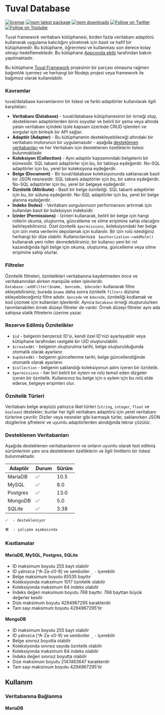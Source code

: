 # Tuval Database

[![license](https://img.shields.io/badge/license-MIT-blue.svg)](https://github.com/tuvalframework/database/blob/main/LICENSE)
[![npm latest package](https://img.shields.io/npm/v/@tuval/database/latest.svg)](https://www.npmjs.com/package/@tuval/database)
[![npm downloads](https://img.shields.io/npm/dm/@tuval/database.svg)](https://www.npmjs.com/package/@tuval/database)
[![Follow on Twitter](https://img.shields.io/twitter/follow/tuvalframework.svg?label=follow+tuvalframework)](https://twitter.com/tuvalframework)
[![Follow on Youtube](https://img.shields.io/youtube/channel/views/UCIvOMAYBuLllvPIJp0o-opQ?style=social)](https://www.youtube.com/channel/UCIvOMAYBuLllvPIJp0o-opQ)

Tuval framework veritabanı kütüphanesi, birden fazla veritabanı adaptörü kullanarak uygulama kalıcılığını yönetmek için basit ve hafif bir kütüphanedir. Bu kütüphane, öğrenmesi ve kullanması son derece kolay olmayı hedeflemektedir. Bu kütüphane [Appconda ekibi](https://appconda.io) tarafından bakım yapılmaktadır.

Bu kütüphane [Tuval Framework](https://github.com/tuvalframework) projesinin bir parçası olmasına rağmen bağımlılık içermez ve herhangi bir Nodejs projesi veya framework ile bağımsız olarak kullanılabilir.

### Kavramlar

tuval/database kavramlarının bir listesi ve farklı adaptörler kullanılarak ilgili karşılıkları:

- **Veritabanı (Database)** - tuval/database kütüphanesinin bir örneği olup, desteklenen adaptörlerden birini soyutlar ve belirli bir şema veya altında yatan veritabanı içindeki izole kapsam üzerinde CRUD işlemleri ve sorgular için birleşik bir API sağlar.
- **Adaptör (Adapter)** - Bu kütüphanenin destekleyebileceği altındaki bir veritabanı motorunun bir uygulamasıdır - aşağıda [desteklenen veritabanları](#supported-databases) ve her Veritabanı için desteklenen özelliklerin listesi bulunmaktadır.
- **Koleksiyon (Collection)** - Aynı adaptör kapsamındaki belgelerin bir kümesidir. SQL tabanlı adaptörler için bu, bir tabloya eşdeğerdir. No-SQL adaptörler için bu, yerel bir koleksiyona eşdeğerdir.
- **Belge (Document)** - Bir tuval/database koleksiyonunda saklanacak basit bir JSON nesnesidir. SQL tabanlı adaptörler için bu, bir satıra eşdeğerdir. No-SQL adaptörler için bu, yerel bir belgeye eşdeğerdir.
- **Öznitelik (Attribute)** - Basit bir belge özniteliği. SQL tabanlı adaptörler için bu, bir sütuna eşdeğerdir. No-SQL adaptörler için bu, yerel bir belge alanına eşdeğerdir.
- **İndeks (Index)** - Veritabanı sorgularınızın performansını artırmak için kullanılan basit bir koleksiyon indeksidir.
- **İzinler (Permissions)** - İzinleri kullanarak, belirli bir belge için hangi rollerin okuma, oluşturma, güncelleme ve silme erişimine sahip olacağını belirleyebilirsiniz. Özel öznitelik `$permissions`, koleksiyondaki her belge için izin meta verilerini depolamak için kullanılır. Bir izin rolü istediğiniz herhangi bir dize olabilir. Kullanıcılarınıza ` $authorization->addRole()` kullanarak yeni roller devredebilirsiniz; bir kullanıcı yeni bir rol kazandığında ilgili belge için okuma, oluşturma, güncelleme veya silme erişimine sahip olurlar.

### Filtreler

Öznitelik filtreleri, öznitelikleri veritabanına kaydetmeden önce ve veritabanından alırken manipüle eden işlevlerdir. `Database::addFilter($name, $encode, $decode)` kullanarak filtre ekleyebilirsiniz; burada `$name` daha sonra öznitelik `filters` dizisine ekleyebileceğimiz filtre adıdır. `$encode` ve `$decode`, özniteliği kodlamak ve kod çözmek için kullanılan işlevlerdir. Ayrıca `Database` örneği oluşturulurken tanımlanabilen örnek düzeyi filtreler de vardır. Örnek düzeyi filtreler aynı ada sahipsa statik filtrelerin üzerine yazar.

### Rezerve Edilmiş Öznitelikler

- `$id` - belgenin benzersiz ID'si, kendi özel ID'nizi ayarlayabilir veya kütüphane tarafından rastgele bir UID oluşturulabilir.
- `$createdAt` - belgenin oluşturulma tarihi, belge oluşturulduğunda otomatik olarak ayarlanır.
- `$updatedAt` - belgenin güncellenme tarihi, belge güncellendiğinde otomatik olarak ayarlanır.
- `$collection` - belgenin saklandığı koleksiyonun adını içeren bir öznitelik.
- `$permissions` - her biri belirli bir eylem ve rolü temsil eden dizgeler içeren bir öznitelik. Kullanıcınız bu belge için o eylem için bu rolü elde ederse, belgeye erişimleri olur.

### Öznitelik Türleri

Veritabanı belge arayüzü yalnızca ilkel türleri (`string`, `integer`, `float` ve `boolean`) destekler; bunlar her ilgili veritabanı adaptörü için yerel veritabanı türlerine çevrilir. Diziler veya nesneler gibi karmaşık türler, saklanırken JSON dizgilerine şifrelenir ve uyumlu adaptörlerden alındığında tekrar çözülür.

### Desteklenen Veritabanları

Aşağıda desteklenen veritabanlarının ve onların uyumlu olarak test edilmiş sürümlerinin yanı sıra desteklenen özelliklerin ve ilgili limitlerin bir listesi bulunmaktadır.

| Adaptör | Durum | Sürüm |
|---------|---------|---|
| MariaDB | ✅ | 10.5 |
| MySQL | ✅ | 8.0 |
| Postgres | ✅ | 13.0 |
| MongoDB | ✅ | 5.0 |
| SQLite | ✅ | 3.38 |

` ✅  - destekleniyor `

` 🛠  - çalışma aşamasında `

### Kısıtlamalar 

#### MariaDB, MySQL, Postgres, SQLite
- ID maksimum boyutu 255 bayt olabilir
- ID yalnızca [^A-Za-z0-9] ve semboller `_` `-` içerebilir
- Belge maksimum boyutu 65535 bayttır
- Koleksiyonda maksimum 1017 öznitelik olabilir
- Koleksiyonda maksimum 64 indeks olabilir
- İndeks değeri maksimum boyutu 768 bayttır. 768 bayttan büyük değerler kesilir
- Dize maksimum boyutu 4294967295 karakterdir
- Tam sayı maksimum boyutu 4294967295'tir

#### MongoDB
- ID maksimum boyutu 255 bayt olabilir
- ID yalnızca [^A-Za-z0-9] ve semboller `_` `-` içerebilir
- Belge sınırsız boyutta olabilir
- Koleksiyonda sınırsız sayıda öznitelik olabilir 
- Koleksiyonda maksimum 64 indeks olabilir
- İndeks değeri sınırsız boyutta olabilir
- Dize maksimum boyutu 2147483647 karakterdir 
- Tam sayı maksimum boyutu 4294967295'tir 

## Kullanım

### Veritabanına Bağlanma 

#### MariaDB
